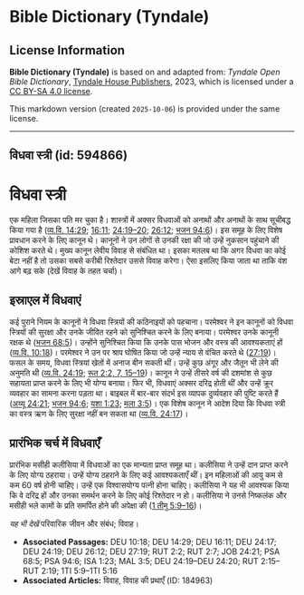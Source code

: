 # Bible Dictionary (Tyndale)

## License Information

**Bible Dictionary (Tyndale)** is based on and adapted from: _Tyndale Open Bible Dictionary_, [Tyndale House Publishers](https://tyndaleopenresources.com/), 2023, which is licensed under a [CC BY-SA 4.0 license](https://creativecommons.org/licenses/by-sa/4.0/legalcode.en).

This markdown version (created `2025-10-06`) is provided under the same license.



--------------------------------

## विधवा स्त्री (id: 594866)

विधवा स्त्री
============

एक महिला जिसका पति मर चुका है। शास्त्रों में अक्सर विधवाओं को अनाथों और अनाथों के साथ सूचीबद्ध किया गया है ([व्य.वि. 14:29](https://ref.ly/Deut14:29); [16:11](https://ref.ly/Deut16:11); [24:19–20](https://ref.ly/Deut24:19-Deut24:20); [26:12](https://ref.ly/Deut26:12); [भजन 94:6](https://ref.ly/Ps94:6))। इस समूह के लिए विशेष प्रावधान करने के लिए कानून थे। कानूनों ने उन लोगों से उनकी रक्षा की जो उन्हें नुकसान पहुंचाने की कोशिश करते थे। मुख्य कानून लेवीय विवाह से संबंधित था। इसका मतलब था कि अगर विधवा का कोई बेटा नहीं है तो उसका सबसे करीबी रिश्तेदार उससे विवाह करेगा। ऐसा इसलिए किया जाता था ताकि वंश आगे बढ़ सके (देखें विवाह के तहत चर्चा)।

इस्राएल में विधवाएं
-------------------

कई पुराने नियम के कानूनों ने विधवा स्त्रियों की कठिनाइयों को पहचाना। परमेश्वर ने इन कानूनों को विधवा स्त्रियों की सुरक्षा और उनके जीवित रहने को सुनिश्चित करने के लिए बनाया। परमेश्वर उनके कानूनी रक्षक थे ([भजन 68:5](https://ref.ly/Ps68:5))। उन्होंने सुनिश्चित किया कि उनके पास भोजन और वस्त्र की आवश्यकताएं हों ([व्य.वि. 10:18](https://ref.ly/Deut10:18))। परमेश्वर ने उन पर श्राप घोषित किया जो उन्हें न्याय से वंचित करते थे ([27:19](https://ref.ly/Deut27:19))। फसल के समय, विधवा स्त्रियां खेतों में अनाज बीन सकती थीं। उन्हें कुछ अंगूर और जैतून भी लेने की अनुमति थी ([व्य.वि. 24:19](https://ref.ly/Deut24:19); [रूत 2:2, 7, 15–19](https://ref.ly/Ruth2:2,Ruth2:7,Ruth2:15-Ruth2:19))। कानून ने उन्हें तीसरे वर्ष की दशमांश से कुछ सहायता प्राप्त करने के लिए भी योग्य बनाया। फिर भी, विधवाएं अक्सर दरिद्र होती थीं और उन्हें क्रूर व्यवहार का सामना करना पड़ता था। बाइबल में बार\-बार संदर्भ इस व्यापक दुर्व्यवहार की पुष्टि करते हैं ([अय्यू 24:21](https://ref.ly/Job24:21); [भजन 94:6](https://ref.ly/Ps94:6); [यशा 1:23](https://ref.ly/Isa1:23); [मला 3:5](https://ref.ly/Mal3:5))। एक विशेष कानून ने आदेश दिया कि विधवा स्त्री का वस्त्र ऋण के लिए सुरक्षा नहीं बन सकता था ([व्य.वि. 24:17](https://ref.ly/Deut24:17))।

प्रारंभिक चर्च में विधवाएँ
--------------------------

प्रारंभिक मसीही कलीसिया में विधवाओं का एक मान्यता प्राप्त समूह था। कलीसिया ने उन्हें दान प्राप्त करने के लिए योग्य ठहराया। उन्हें योग्य ठहराने के लिए कई आवश्यकताएँ थीं। इन महिलाओं की आयु कम से कम 60 वर्ष होनी चाहिए। उन्हें एक विश्वासयोग्य पत्नी होना चाहिए। कलीसिया ने यह भी आवश्यक किया कि वे दरिद्र हों और उनका समर्थन करने के लिए कोई रिश्तेदार न हो। कलीसिया ने उनसे निष्कलंक और मसीही भले कामों के प्रति समर्पित होने की अपेक्षा की ([1 तीमु 5:9–16](https://ref.ly/1Tim5:9-1Tim5:16))।

*यह भी देखें* परिवारिक जीवन और संबंध; विवाह।

* **Associated Passages:** DEU 10:18; DEU 14:29; DEU 16:11; DEU 24:17; DEU 24:19; DEU 26:12; DEU 27:19; RUT 2:2; RUT 2:7; JOB 24:21; PSA 68:5; PSA 94:6; ISA 1:23; MAL 3:5; DEU 24:19–DEU 24:20; RUT 2:15–RUT 2:19; 1TI 5:9–1TI 5:16
* **Associated Articles:** विवाह, विवाह की प्रथाएँ (ID: 184963)

